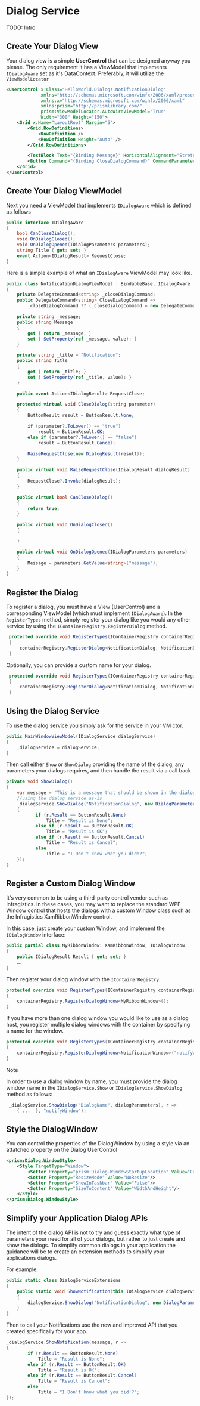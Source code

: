 # Dialog Service

TODO: Intro

## Create Your Dialog View

Your dialog view is a simple **UserControl** that can be designed anyway you please.  The only requirement it has a ViewModel that implements `IDialogAware` set as it's DataContext.  Preferably, it will utilize the `ViewModelLocator`

```xml
<UserControl x:Class="HelloWorld.Dialogs.NotificationDialog"
             xmlns="http://schemas.microsoft.com/winfx/2006/xaml/presentation"
             xmlns:x="http://schemas.microsoft.com/winfx/2006/xaml"
             xmlns:prism="http://prismlibrary.com/"
             prism:ViewModelLocator.AutoWireViewModel="True"
             Width="300" Height="150">
    <Grid x:Name="LayoutRoot" Margin="5">
        <Grid.RowDefinitions>
            <RowDefinition />
            <RowDefinition Height="Auto" />
        </Grid.RowDefinitions>

        <TextBlock Text="{Binding Message}" HorizontalAlignment="Stretch" VerticalAlignment="Stretch" Grid.Row="0" TextWrapping="Wrap" />
        <Button Command="{Binding CloseDialogCommand}" CommandParameter="true" Content="OK" Width="75" Height="25" HorizontalAlignment="Right" Margin="0,10,0,0" Grid.Row="1" IsDefault="True" />
    </Grid>
</UserControl>
```

## Create Your Dialog ViewModel

Next you need a ViewModel that implements `IDialogAware` which is defined as follows

```cs
public interface IDialogAware
{
    bool CanCloseDialog();
    void OnDialogClosed();
    void OnDialogOpened(IDialogParameters parameters);
    string Title { get; set; }
    event Action<IDialogResult> RequestClose;
}
```

Here is a simple example of what an `IDialogAware` ViewModel may look like.

```cs
public class NotificationDialogViewModel : BindableBase, IDialogAware
{
    private DelegateCommand<string> _closeDialogCommand;
    public DelegateCommand<string> CloseDialogCommand =>
        _closeDialogCommand ?? (_closeDialogCommand = new DelegateCommand<string>(CloseDialog));

    private string _message;
    public string Message
    {
        get { return _message; }
        set { SetProperty(ref _message, value); }
    }

    private string _title = "Notification";
    public string Title
    {
        get { return _title; }
        set { SetProperty(ref _title, value); }
    }

    public event Action<IDialogResult> RequestClose;

    protected virtual void CloseDialog(string parameter)
    {
        ButtonResult result = ButtonResult.None;

        if (parameter?.ToLower() == "true")
            result = ButtonResult.OK;
        else if (parameter?.ToLower() == "false")
            result = ButtonResult.Cancel;

        RaiseRequestClose(new DialogResult(result));
    }

    public virtual void RaiseRequestClose(IDialogResult dialogResult)
    {
        RequestClose?.Invoke(dialogResult);
    }

    public virtual bool CanCloseDialog()
    {
        return true;
    }

    public virtual void OnDialogClosed()
    {

    }

    public virtual void OnDialogOpened(IDialogParameters parameters)
    {
        Message = parameters.GetValue<string>("message");
    }
}
```

## Register the Dialog

To register a dialog, you must have a View (UserControl) and a corresponding ViewModel (which must implement `IDialogAware`).  In the `RegisterTypes` method, simply register your dialog like you would any other service by using the `IContainerRegistry.RegisterDialog` method.

```cs
 protected override void RegisterTypes(IContainerRegistry containerRegistry)
 {
     containerRegistry.RegisterDialog<NotificationDialog, NotificationDialogViewModel>();
 }
```

Optionally, you can provide a custom name for your dialog.

```cs
 protected override void RegisterTypes(IContainerRegistry containerRegistry)
 {
     containerRegistry.RegisterDialog<NotificationDialog, NotificationDialogViewModel>("myDialog");
 }
```

## Using the Dialog Service

To use the dialog service you simply ask for the service in your VM ctor.

```cs
public MainWindowViewModel(IDialogService dialogService)
{
    _dialogService = dialogService;
}
```

Then call either `Show` or `ShowDialog` providing the name of the dialog, any parameters your dialogs requires, and then handle the result via a call back

```cs
private void ShowDialog()
{
    var message = "This is a message that should be shown in the dialog.";
    //using the dialog service as-is
    _dialogService.ShowDialog("NotificationDialog", new DialogParameters($"message={message}"), r =>
    {
           if (r.Result == ButtonResult.None)
               Title = "Result is None";
           else if (r.Result == ButtonResult.OK)
               Title = "Result is OK";
           else if (r.Result == ButtonResult.Cancel)
               Title = "Result is Cancel";
           else
               Title = "I Don't know what you did!?";
    });
}
```

## Register a Custom Dialog Window

It's very common to be using a third-party control vendor such as Infragistics. In these cases, you may want to replace the standard WPF Window control that hosts the dialogs with a custom Window class such as the Infragistics XamRibbonWindow control.

In this case, just create your custom Window, and implement the `IDialogWindow` interface:

```cs
public partial class MyRibbonWindow: XamRibbonWindow, IDialogWindow
{
    public IDialogResult Result { get; set; }
    ….
}
```

Then register your dialog window with the `IContainerRegistry`.

```cs
protected override void RegisterTypes(IContainerRegistry containerRegistry)
{
    containerRegistry.RegisterDialogWindow<MyRibbonWindow>();
}
```
If you have more than one dialog window you would like to use as a dialog host, you register multiple dialog windows with the container by specifying a name for the window.
```cs
protected override void RegisterTypes(IContainerRegistry containerRegistry)
{
    containerRegistry.RegisterDialogWindow<NotificationWindow>("notifyWindow");
}
```

> [!NOTE]
> In order to use a dialog window by name, you must provide the dialog window name in the `IDialogService.Show` or `IDialogService.ShowDialog` method as follows:
```cs
 _dialogService.ShowDialog("DialogName", dialogParameters), r =>
    { ...  }, "notifyWindow");
```

## Style the DialogWindow

You can control the properties of the DialogWindow by using a style via an attatched property on the Dialog UserControl

```xml
<prism:Dialog.WindowStyle>
    <Style TargetType="Window">
        <Setter Property="prism:Dialog.WindowStartupLocation" Value="CenterScreen" />
        <Setter Property="ResizeMode" Value="NoResize"/>
        <Setter Property="ShowInTaskbar" Value="False"/>
        <Setter Property="SizeToContent" Value="WidthAndHeight"/>
    </Style>
</prism:Dialog.WindowStyle>
```

## Simplify your Application Dialog APIs

The intent of the dialog API is not to try and guess exactly what type of parameters your need for all of your dialogs, but rather to just create and show the dialogs.  To simplify common dialogs in your application the guidance will be to create an extension methods to simplify your applications dialogs.

For example:

```cs
public static class DialogServiceExtensions
{
    public static void ShowNotification(this IDialogService dialogService, string message, Action<IDialogResult> callBack)
    {
        dialogService.ShowDialog("NotificationDialog", new DialogParameters($"message={message}"), callBack, "notificationWindow");
    }
}
```

Then to call your Notifications use the new and improved API that you created specifically for your app.

```cs
_dialogService.ShowNotification(message, r =>
{
        if (r.Result == ButtonResult.None)
            Title = "Result is None";
        else if (r.Result == ButtonResult.OK)
            Title = "Result is OK";
        else if (r.Result == ButtonResult.Cancel)
            Title = "Result is Cancel";
        else
            Title = "I Don't know what you did!?";
});
```
